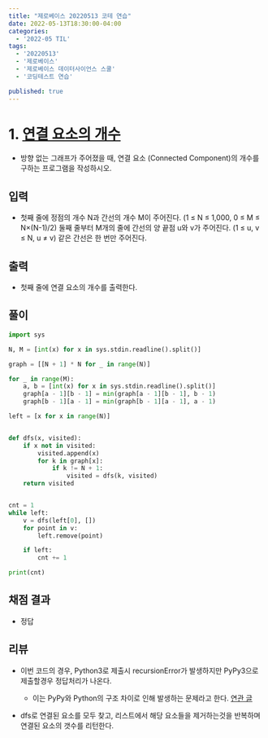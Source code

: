 ```yaml
---
title: "제로베이스 20220513 코테 연습"
date: 2022-05-13T18:30:00-04:00
categories:
  - '2022-05 TIL'
tags:
  - '20220513'
  - '제로베이스'
  - '제로베이스 데이터사이언스 스쿨'
  - '코딩테스트 연습'

published: true
---
```


# 1. [연결 요소의 개수](https://www.acmicpc.net/problem/11724)


* 방향 없는 그래프가 주어졌을 때, 연결 요소 (Connected Component)의 개수를 구하는 프로그램을 작성하시오.

## 입력

* 첫째 줄에 정점의 개수 N과 간선의 개수 M이 주어진다. (1 ≤ N ≤ 1,000, 0 ≤ M ≤ N×(N-1)/2) 둘째 줄부터 M개의 줄에 간선의 양 끝점 u와 v가 주어진다. (1 ≤ u, v ≤ N, u ≠ v) 같은 간선은 한 번만 주어진다.

## 출력

* 첫째 줄에 연결 요소의 개수를 출력한다.

## 풀이

```py
import sys

N, M = [int(x) for x in sys.stdin.readline().split()]

graph = [[N + 1] * N for _ in range(N)]

for _ in range(M):
    a, b = [int(x) for x in sys.stdin.readline().split()]
    graph[a - 1][b - 1] = min(graph[a - 1][b - 1], b - 1)
    graph[b - 1][a - 1] = min(graph[b - 1][a - 1], a - 1)

left = [x for x in range(N)]


def dfs(x, visited):
    if x not in visited:
        visited.append(x)
        for k in graph[x]:
            if k != N + 1:
                visited = dfs(k, visited)
    return visited


cnt = 1
while left:
    v = dfs(left[0], [])
    for point in v:
        left.remove(point)

    if left:
        cnt += 1

print(cnt)
```

## 채점 결과

* 정답

## 리뷰

* 이번 코드의 경우, Python3로 제출시 recursionError가 발생하지만 PyPy3으로 제출할경우 정답처리가 나온다.

    * 이는 PyPy와 Python의 구조 차이로 인해 발생하는 문제라고 한다. [연관 글](https://imksh.com/46)

* dfs로 연결된 요소를 모두 찾고, 리스트에서 해당 요소들을 제거하는것을 반복하며 연결된 요소의 갯수를 리턴한다.
